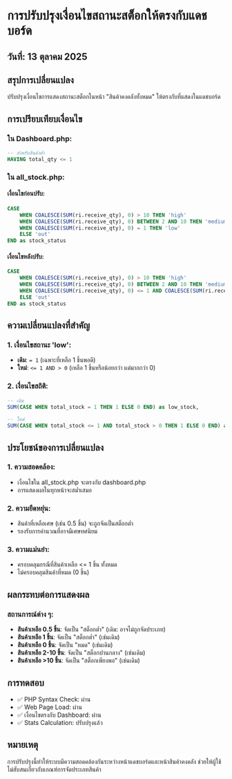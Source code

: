 # การปรับปรุงเงื่อนไขสถานะสต็อกให้ตรงกับแดชบอร์ด

## วันที่: 13 ตุลาคม 2025

## สรุปการเปลี่ยนแปลง
ปรับปรุงเงื่อนไขการแสดงสถานะสต็อกในหน้า "สินค้าคงคลังทั้งหมด" ให้ตรงกับที่แสดงในแดชบอร์ด

## การเปรียบเทียบเงื่อนไข

### ใน Dashboard.php:
```sql
-- สำหรับสินค้าต่ำ
HAVING total_qty <= 1
```

### ใน all_stock.php:

#### เงื่อนไขก่อนปรับ:
```sql
CASE 
    WHEN COALESCE(SUM(ri.receive_qty), 0) > 10 THEN 'high'
    WHEN COALESCE(SUM(ri.receive_qty), 0) BETWEEN 2 AND 10 THEN 'medium' 
    WHEN COALESCE(SUM(ri.receive_qty), 0) = 1 THEN 'low'
    ELSE 'out'
END as stock_status
```

#### เงื่อนไขหลังปรับ:
```sql
CASE 
    WHEN COALESCE(SUM(ri.receive_qty), 0) > 10 THEN 'high'
    WHEN COALESCE(SUM(ri.receive_qty), 0) BETWEEN 2 AND 10 THEN 'medium' 
    WHEN COALESCE(SUM(ri.receive_qty), 0) <= 1 AND COALESCE(SUM(ri.receive_qty), 0) > 0 THEN 'low'
    ELSE 'out'
END as stock_status
```

## ความเปลี่ยนแปลงที่สำคัญ

### 1. เงื่อนไขสถานะ 'low':
- **เดิม**: `= 1` (เฉพาะที่เหลือ 1 ชิ้นพอดี)
- **ใหม่**: `<= 1 AND > 0` (เหลือ 1 ชิ้นหรือน้อยกว่า แต่มากกว่า 0)

### 2. เงื่อนไขสถิติ:
```sql
-- เดิม
SUM(CASE WHEN total_stock = 1 THEN 1 ELSE 0 END) as low_stock,

-- ใหม่
SUM(CASE WHEN total_stock <= 1 AND total_stock > 0 THEN 1 ELSE 0 END) as low_stock,
```

## ประโยชน์ของการเปลี่ยนแปลง

### 1. ความสอดคล้อง:
- เงื่อนไขใน all_stock.php จะตรงกับ dashboard.php
- การแสดงผลในทุกหน้าจะสม่ำเสมอ

### 2. ความยืดหยุ่น:
- สินค้าที่เหลือเศษ (เช่น 0.5 ชิ้น) จะถูกจัดเป็นสต็อกต่ำ
- รองรับการคำนวณที่อาจมีเศษทศนิยม

### 3. ความแม่นยำ:
- ครอบคลุมกรณีที่สินค้าเหลือ <= 1 ชิ้น ทั้งหมด
- ไม่ครอบคลุมสินค้าที่หมด (0 ชิ้น)

## ผลกระทบต่อการแสดงผล

### สถานการณ์ต่าง ๆ:
- **สินค้าเหลือ 0.5 ชิ้น**: จัดเป็น "สต็อกต่ำ" (เดิม: อาจไม่ถูกจัดประเภท)
- **สินค้าเหลือ 1 ชิ้น**: จัดเป็น "สต็อกต่ำ" (เช่นเดิม)
- **สินค้าเหลือ 0 ชิ้น**: จัดเป็น "หมด" (เช่นเดิม)
- **สินค้าเหลือ 2-10 ชิ้น**: จัดเป็น "สต็อกปานกลาง" (เช่นเดิม)
- **สินค้าเหลือ >10 ชิ้น**: จัดเป็น "สต็อกเพียงพอ" (เช่นเดิม)

## การทดสอบ
- ✅ PHP Syntax Check: ผ่าน
- ✅ Web Page Load: ผ่าน
- ✅ เงื่อนไขตรงกับ Dashboard: ผ่าน
- ✅ Stats Calculation: ปรับปรุงแล้ว

## หมายเหตุ
การปรับปรุงนี้ทำให้ระบบมีความสอดคล้องกันระหว่างหน้าแดชบอร์ดและหน้าสินค้าคงคลัง ช่วยให้ผู้ใช้ไม่สับสนเกี่ยวกับเกณฑ์การจัดประเภทสินค้า